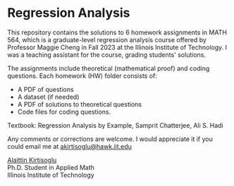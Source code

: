 # Regression Analysis

 This repository contains the solutions to 6 homework assignments in MATH 564, which is a graduate-level regression analysis course offered by Professor Maggie Cheng in Fall 2023 at the Illinois Institute of Technology. I was a teaching assistant for the course, grading students' solutions.

The assignments include theoretical (mathematical proof) and coding questions. Each homework (HW) folder consists of:

   * A PDF of questions
   * A dataset (if needed)
   * A PDF of solutions to theoretical questions
   * Code files for coding questions.

Textbook: Regression Analysis by Example, Samprit Chatterjee, Ali S. Hadi 

Any comments or corrections are welcome. I would appreciate it if you could email me at [akirtisoglu@hawk.iit.edu](mailto:akirtisoglu@hawk.iit.edu)

[Alaittin Kirtisoglu](https://kirtisoglu.github.io/) <br>
Ph.D. Student in Applied Math <br>
Illinois Institute of Technology
